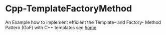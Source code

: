 # Cpp-TemplateFactoryMethod
An Example how to implement efficient the Template- and Factory- Method Pattern (GoF) with C++ templates
see [home]()

